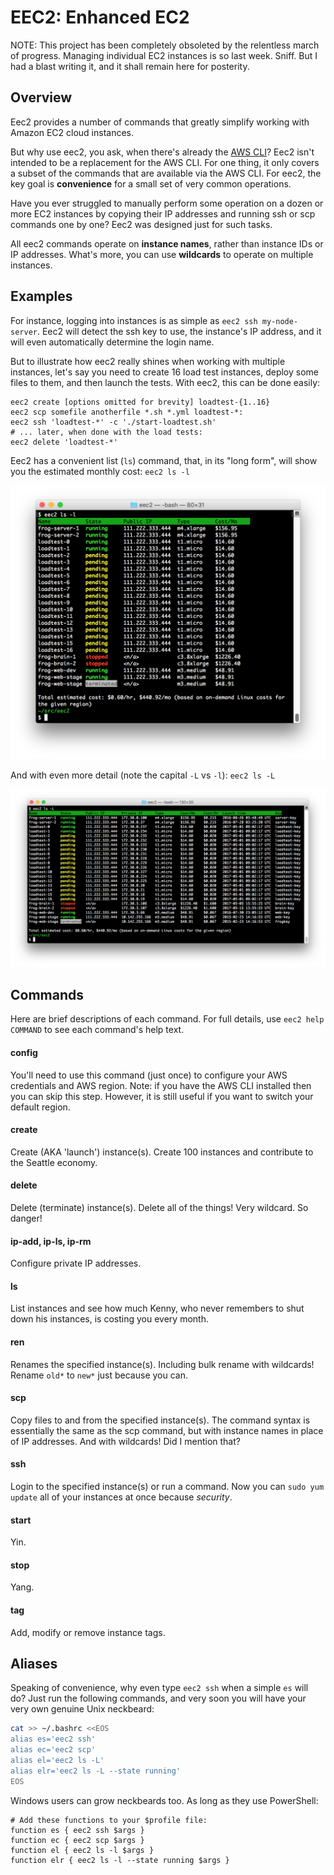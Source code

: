 # EEC2: Enhanced EC2

NOTE: This project has been completely obsoleted by the relentless march of progress.
Managing individual EC2 instances is so last week. Sniff. But I had a blast writing it,
and it shall remain here for posterity.

## Overview
Eec2 provides a number of commands that greatly simplify working with
Amazon EC2 cloud instances.

But why use eec2, you ask, when there's already the [AWS CLI](https://aws.amazon.com/cli/)? Eec2 isn't
intended to be a replacement for the AWS CLI. For one thing, it only covers a subset of the commands that are 
available via the AWS CLI. 
For eec2, the key goal is **convenience** for a small set of very common operations.

Have you ever struggled to manually perform some operation
on a dozen or more EC2 instances by copying their IP addresses and running ssh or scp commands one 
by one? Eec2 was designed just for such tasks. 

All eec2 commands operate on **instance names**, rather than instance IDs or IP addresses.
What's more, you can use **wildcards** to operate on multiple instances.

## Examples
For instance, logging into instances is as simple as `eec2 ssh my-node-server`. Eec2 will detect
the ssh key to use, the instance's IP address, and it will even automatically determine the login name.

But to illustrate how eec2 really shines when working with multiple instances, let's say you 
need to create 16 load test instances, deploy some files to them, and then launch the tests.
With eec2, this can be done easily:

```
eec2 create [options omitted for brevity] loadtest-{1..16}
eec2 scp somefile anotherfile *.sh *.yml loadtest-*:
eec2 ssh 'loadtest-*' -c './start-loadtest.sh'
# ... later, when done with the load tests:
eec2 delete 'loadtest-*'
```

Eec2 has a convenient list (`ls`) command, that, in its "long form", will show you the estimated 
monthly cost: `eec2 ls -l`

![Sample output](https://raw.githubusercontent.com/jafischer/eec2/master/eec2-screen1.png)

And with even more detail (note the capital `-L` vs `-l`): `eec2 ls -L`

![Sample output](https://raw.githubusercontent.com/jafischer/eec2/master/eec2-screen2.png)

## Commands
Here are brief descriptions of each command. For full details, use `eec2 help COMMAND` to see each command's help text.

#### config
You'll need to use this command (just once) to configure your AWS credentials and AWS region. 
Note: if you have the AWS CLI installed then you can skip this step. 
However, it is still useful if you want to switch your default region.
#### create
Create (AKA 'launch') instance(s). Create 100 instances and contribute to the Seattle economy.
#### delete
Delete (terminate) instance(s). Delete all of the things! Very wildcard. So danger!
#### ip-add, ip-ls, ip-rm
Configure private IP addresses.
#### ls
List instances and see how much Kenny, who never remembers to shut down his instances, 
is costing you every month.
#### ren
Renames the specified instance(s). Including bulk rename with wildcards! Rename `old*` to `new*` 
just because you can.
#### scp
Copy files to and from the specified instance(s). The command syntax is essentially the same as the scp command, 
but with instance names in place of IP addresses. And with wildcards! Did I mention that?
#### ssh
Login to the specified instance(s) or run a command. Now you can `sudo yum update` all of your instances at once 
because _security_.
#### start
Yin.
#### stop
Yang.
#### tag
Add, modify or remove instance tags.

## Aliases
Speaking of convenience, why even type `eec2 ssh` when a simple `es` will do? Just run the
following commands, and very soon you will have your very own genuine Unix neckbeard:
```bash
cat >> ~/.bashrc <<EOS
alias es='eec2 ssh'
alias ec='eec2 scp'
alias el='eec2 ls -L'
alias elr='eec2 ls -L --state running'
EOS
```

Windows users can grow neckbeards too. As long as they use PowerShell:
```
# Add these functions to your $profile file:
function es { eec2 ssh $args }
function ec { eec2 scp $args }
function el { eec2 ls -l $args }
function elr { eec2 ls -l --state running $args }
```
